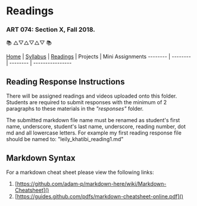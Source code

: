 # Readings
### ART 074: Section X, Fall 2018.

:books: △▽△▽△▽ :books:

[Home](https://github.com/fewnew/art74-fall2018) | [Syllabus](https://github.com/fewnew/art74-fall2018/blob/master/syllabus.md) | [Readings](https://github.com/fewnew/art74-fall2018/tree/master/Readings) | Projects | Mini Assignments
 -------- | -------- | -------- | ----------------

## Reading Response Instructions
There will be assigned readings and videos uploaded onto this folder. Students are required to submit responses with the minimum of 2 paragraphs to these materials in the *"responses"* folder.

The submitted markdown file name must be renamed as student's first name, underscore, student's last name, underscore, reading number, dot md and all lowercase letters. For example my first reading response file should be named to: "leily_khatibi_reading1.md"

## Markdown Syntax

For a markdown cheat sheet please view the following links:
1. [https://github.com/adam-p/markdown-here/wiki/Markdown-Cheatsheet]()
2. [https://guides.github.com/pdfs/markdown-cheatsheet-online.pdf]()

